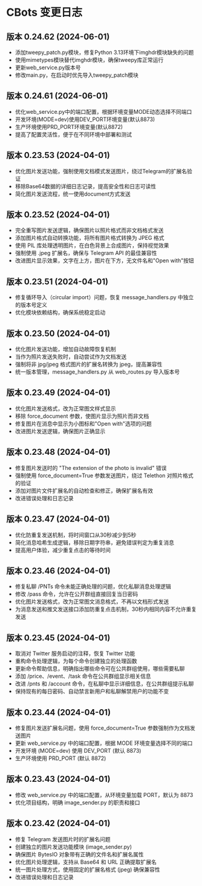 # CBots 变更日志

## 版本 0.24.62 (2024-06-01)
- 添加tweepy_patch.py模块，修复Python 3.13环境下imghdr模块缺失的问题
- 使用mimetypes模块替代imghdr模块，确保tweepy库正常运行
- 更新web_service.py版本号
- 修改main.py，在启动时优先导入tweepy_patch模块

## 版本 0.24.61 (2024-06-01)
- 优化web_service.py中的端口配置，根据环境变量MODE动态选择不同端口
- 开发环境(MODE=dev)使用DEV_PORT环境变量(默认8873)
- 生产环境使用PRD_PORT环境变量(默认8872)
- 提高了配置灵活性，便于在不同环境中部署和测试

## 版本 0.23.53 (2024-04-01)
- 优化图片发送功能，强制使用文档模式发送图片，绕过Telegram的扩展名验证
- 移除Base64数据的详细日志记录，提高安全性和日志可读性
- 简化图片发送流程，统一使用document方式发送

## 版本 0.23.52 (2024-04-01)
- 完全重写图片发送逻辑，确保图片以照片格式而非文档格式发送
- 添加图片格式自动转换功能，将所有图片格式转换为 JPEG 格式
- 使用 PIL 库处理透明图片，在白色背景上合成图片，保持视觉效果
- 强制使用 .jpeg 扩展名，确保与 Telegram API 的最佳兼容性
- 改进图片显示效果，文字在上方，图片在下方，无文件名和"Open with"按钮

## 版本 0.23.51 (2024-04-01)
- 修复循环导入（circular import）问题，恢复 message_handlers.py 中独立的版本号定义
- 优化模块依赖结构，确保系统稳定启动

## 版本 0.23.50 (2024-04-01)
- 优化图片发送功能，增加自动故障恢复机制
- 当作为照片发送失败时，自动尝试作为文档发送
- 强制将非 jpg/jpeg 格式图片的扩展名转换为 jpeg，提高兼容性
- 统一版本管理，message_handlers.py 从 web_routes.py 导入版本号

## 版本 0.23.49 (2024-04-01)
- 优化图片发送格式，改为正常图文样式显示
- 移除 force_document 参数，使图片显示为照片而非文档
- 修复图片在消息中显示为小图标和"Open with"选项的问题
- 改进图片发送逻辑，确保图片正确显示

## 版本 0.23.48 (2024-04-01)
- 修复图片发送时的 "The extension of the photo is invalid" 错误
- 强制使用 force_document=True 参数发送图片，绕过 Telethon 对照片格式的验证
- 添加对图片文件扩展名的自动检查和修正，确保扩展名有效
- 改进错误处理和日志记录

## 版本 0.23.47 (2024-04-01)
- 优化防重复发送机制，将时间窗口从30秒减少到5秒
- 简化消息哈希生成逻辑，移除日期字符串，避免错误判定为重复消息
- 提高用户体验，减少重复点击的等待时间

## 版本 0.23.46 (2024-04-01)
- 修复私聊 /PNTs 命令未能正确处理的问题，优化私聊消息处理逻辑
- 修改 /pass 命令，允许在公开群组直接回复当日密码
- 优化图片发送格式，改为正常图文消息格式，不再以文档形式发送
- 为消息发送和推文发送接口添加防重复点击机制，30秒内相同内容不允许重复发送

## 版本 0.23.45 (2024-04-01)
- 取消对 Twitter 服务启动的注释，恢复 Twitter 功能
- 重构命令处理逻辑，为每个命令创建独立的处理函数
- 更新命令帮助信息，明确指出哪些命令可在公共群组使用，哪些需要私聊
- 添加 /price、/event、/task 命令在公共群组显示相关信息
- 改进 /pnts 和 /account 命令，在私聊中显示详细信息，在公共群组提示私聊
- 保持现有的每日密码、自动禁言新用户和私聊解禁用户的功能不变

## 版本 0.23.44 (2024-04-01)
- 修复图片发送扩展名问题，使用 force_document=True 参数强制作为文档发送图片
- 更新 web_service.py 中的端口配置，根据 MODE 环境变量选择不同的端口
- 开发环境 (MODE=dev) 使用 DEV_PORT (默认 8873)
- 生产环境使用 PRD_PORT (默认 8872)

## 版本 0.23.43 (2024-04-01)
- 修改 web_service.py 中的端口配置，从环境变量加载 PORT，默认为 8873
- 优化项目结构，明确 image_sender.py 的职责和接口

## 版本 0.23.42 (2024-04-01)
- 修复 Telegram 发送图片时的扩展名问题
- 创建独立的图片发送功能模块 (image_sender.py)
- 确保图片 BytesIO 对象带有正确的文件名和扩展名属性
- 优化图片处理逻辑，支持从 Base64 和 URL 正确提取扩展名
- 统一图片处理方式，使用固定的扩展名格式 (jpeg) 确保兼容性
- 改进错误处理和日志记录 